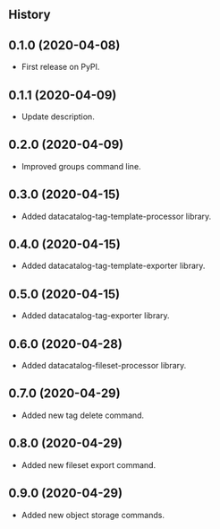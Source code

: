 ## History


0.1.0 (2020-04-08)
------------------

* First release on PyPI.

0.1.1 (2020-04-09)
------------------

* Update description.

0.2.0 (2020-04-09)
------------------

* Improved groups command line.

0.3.0 (2020-04-15)
------------------

* Added datacatalog-tag-template-processor library.

0.4.0 (2020-04-15)
------------------

* Added datacatalog-tag-template-exporter library.

0.5.0 (2020-04-15)
------------------

* Added datacatalog-tag-exporter library.

0.6.0 (2020-04-28)
------------------

* Added datacatalog-fileset-processor library.

0.7.0 (2020-04-29)
------------------

* Added new tag delete command.

0.8.0 (2020-04-29)
------------------

* Added new fileset export command.

0.9.0 (2020-04-29)
------------------

* Added new object storage commands.